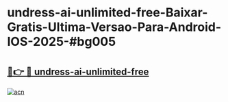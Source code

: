 # undress-ai-unlimited-free-Baixar-Gratis-Ultima-Versao-Para-Android-IOS-2025-#bg005

# <h2><a href="https://ainizakaria.my?title=undress-ai-unlimited-free&ref=24M">🔗👉 🔴 undress-ai-unlimited-free</a></h2>

[![acn](https://github.com/user-attachments/assets/0f9c940e-d8b0-45ae-aac7-cd30a18b3e1c)](https://ainizakaria.my?title=undress-ai-unlimited-free&ref=24M)

